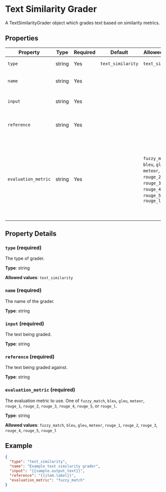 # Text Similarity Grader

A TextSimilarityGrader object which grades text based on similarity metrics.


## Properties

| Property | Type | Required | Default | Allowed Values | Description |
| -------- | ---- | -------- | ------- | -------------- | ----------- |
| `type` | string | Yes | `text_similarity` | `text_similarity` | The type of grader. |
| `name` | string | Yes |  |  | The name of the grader. |
| `input` | string | Yes |  |  | The text being graded. |
| `reference` | string | Yes |  |  | The text being graded against. |
| `evaluation_metric` | string | Yes |  | `fuzzy_match`, `bleu`, `gleu`, `meteor`, `rouge_1`, `rouge_2`, `rouge_3`, `rouge_4`, `rouge_5`, `rouge_l` | The evaluation metric to use. One of `fuzzy_match`, `bleu`, `gleu`, `meteor`, `rouge_1`, `rouge_2`, `rouge_3`, `rouge_4`, `rouge_5`, or `rouge_l`. |

## Property Details

### `type` (required)

The type of grader.

**Type**: string

**Allowed values**: `text_similarity`

### `name` (required)

The name of the grader.

**Type**: string

### `input` (required)

The text being graded.

**Type**: string

### `reference` (required)

The text being graded against.

**Type**: string

### `evaluation_metric` (required)

The evaluation metric to use. One of `fuzzy_match`, `bleu`, `gleu`, `meteor`, `rouge_1`, `rouge_2`, `rouge_3`, `rouge_4`, `rouge_5`, or `rouge_l`.

**Type**: string

**Allowed values**: `fuzzy_match`, `bleu`, `gleu`, `meteor`, `rouge_1`, `rouge_2`, `rouge_3`, `rouge_4`, `rouge_5`, `rouge_l`

## Example

```json
{
  "type": "text_similarity",
  "name": "Example text similarity grader",
  "input": "{{sample.output_text}}",
  "reference": "{{item.label}}",
  "evaluation_metric": "fuzzy_match"
}

```

